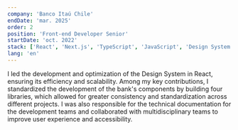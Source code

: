 ```yaml
---
company: 'Banco Itaú Chile'
endDate: 'mar. 2025'
order: 2
position: 'Front-end Developer Senior'
startDate: 'oct. 2022'
stack: ['React', 'Next.js', 'TypeScript', 'JavaScript', 'Design System', 'Accessibility', 'HTML5', 'CSS3']
lang: 'en'
---
```


I led the development and optimization of the Design System in React, ensuring its efficiency and scalability. Among my key contributions, I standardized the development of the bank's components by building four libraries, which allowed for greater consistency and standardization across different projects. I was also responsible for the technical documentation for the development teams and collaborated with multidisciplinary teams to improve user experience and accessibility.
